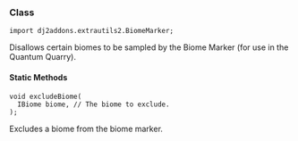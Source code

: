 
### Class

```zenscript
import dj2addons.extrautils2.BiomeMarker;
```

Disallows certain biomes to be sampled by the Biome Marker (for use in the Quantum Quarry).


#### Static Methods

```zenscript
void excludeBiome(
  IBiome biome, // The biome to exclude.
);
```

Excludes a biome from the biome marker.

